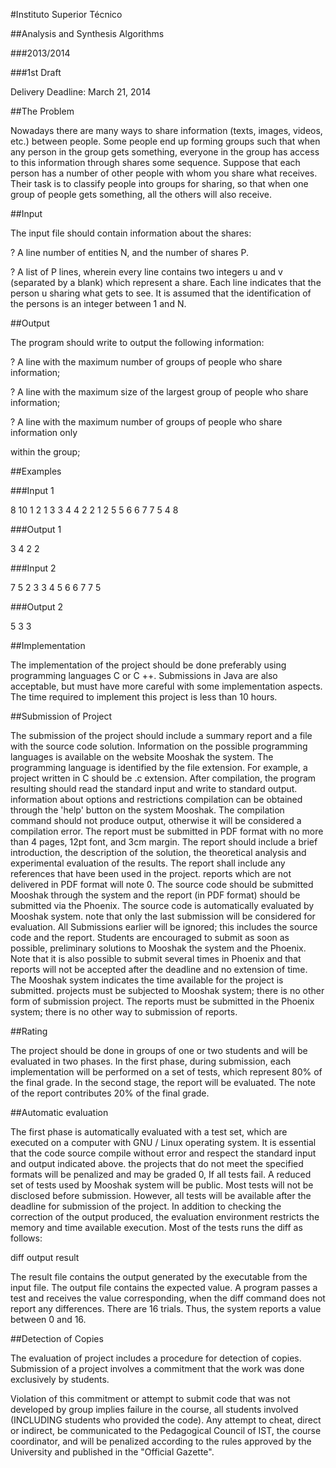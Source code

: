 #Instituto Superior Técnico


##Analysis and Synthesis Algorithms 


###2013/2014 


###1st Draft 


Delivery Deadline: March 21, 2014 




##The Problem 

Nowadays there are many ways to share information (texts, images, videos, etc.) between
people. Some people end up forming groups such that when any 
person in the group gets something, everyone in the group has access to this information through 
shares some sequence. 
Suppose that each person has a number of other people with whom you share what 
receives. Their task is to classify people into groups for sharing, so that when 
one group of people gets something, all the others will also receive. 


##Input 

The input file should contain information about the shares: 

? A line number of entities N, and the number of shares P. 

? A list of P lines, wherein every line contains two integers u and v (separated by a blank)
which represent a share. Each line indicates that the person u sharing what gets to see. 
It is assumed that the identification of the persons is an integer between 1 and N. 


##Output 

The program should write to output the following information: 

? A line with the maximum number of groups of people who share information; 

? A line with the maximum size of the largest group of people who share information; 

? A line with the maximum number of groups of people who share information only 

within the group; 




##Examples 


###Input 1 

8 10 
1 2 
1 3 
3 4 
4 2 
2 1 
2 5 
5 6 
6 7 
7 5 
4 8

###Output 1 

3 
4 
2 
2 


###Input 2 

7 5 
2 3 
3 4 
5 6 
6 7 
7 5 

###Output 2 

5 
3 
3 



##Implementation 

The implementation of the project should be done preferably using programming languages 
C or C ++. Submissions in Java are also acceptable, but must have 
more careful with some implementation aspects. 
The time required to implement this project is less than 10 hours. 



##Submission of Project 

The submission of the project should include a summary report and a file with the source code 
solution. Information on the possible programming languages ​​is available on the website 
Mooshak the system. The programming language is identified by the file extension. 
For example, a project written in C should be .c extension. After compilation, the program 
resulting should read the standard input and write to standard output. information 
about options and restrictions compilation can be obtained through the 'help' button on the system 
Mooshak. The compilation command should not produce output, otherwise it will be considered 
a compilation error. The report must be submitted in PDF format with no more than 
4 pages, 12pt font, and 3cm margin. The report should include a brief introduction, 
the description of the solution, the theoretical analysis and experimental evaluation of the results. The report 
shall include any references that have been used in the project. reports 
which are not delivered in PDF format will note 0. The source code should be submitted 
Mooshak through the system and the report (in PDF format) should be submitted via the 
Phoenix. The source code is automatically evaluated by Mooshak system. note that
only the last submission will be considered for evaluation. All Submissions 
earlier will be ignored; this includes the source code and the report. 
Students are encouraged to submit as soon as possible, preliminary solutions to 
Mooshak the system and the Phoenix. Note that it is also possible to submit several times in Phoenix 
and that reports will not be accepted after the deadline and no extension of time. 
The Mooshak system indicates the time available for the project is submitted. projects 
must be subjected to Mooshak system; there is no other form of submission 
project. The reports must be submitted in the Phoenix system; there is no other way to 
submission of reports. 



##Rating 

The project should be done in groups of one or two students and will be evaluated in two phases. 
In the first phase, during submission, each implementation will be performed on a set of 
tests, which represent 80% of the final grade. In the second stage, the report will be evaluated. The 
note of the report contributes 20% of the final grade. 



##Automatic evaluation 

The first phase is automatically evaluated with a test set, which are 
executed on a computer with GNU / Linux operating system. It is essential that the code 
source compile without error and respect the standard input and output indicated above. the 
projects that do not meet the specified formats will be penalized and may be graded 0, 
If all tests fail. A reduced set of tests used by Mooshak system 
will be public. Most tests will not be disclosed before submission. However, 
all tests will be available after the deadline for submission of the project. In addition to checking 
the correction of the output produced, the evaluation environment restricts the memory and time 
available execution. Most of the tests runs the diff as follows: 

diff output result 

The result file contains the output generated by the executable from the input file. The 
output file contains the expected value. A program passes a test and receives the value 
corresponding, when the diff command does not report any differences. There are 16 trials. 
Thus, the system reports a value between 0 and 16. 



##Detection of Copies

The evaluation of project includes a procedure for detection of copies. Submission of a 
project involves a commitment that the work was done exclusively by students.

Violation of this commitment or attempt to submit code that was not developed by 
group implies failure in the course, all students involved (INCLUDING 
students who provided the code). Any attempt to cheat, direct or indirect, 
be communicated to the Pedagogical Council of IST, the course coordinator, and will be penalized 
according to the rules approved by the University and published in the "Official Gazette". 
